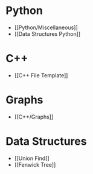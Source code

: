 # Python
- [[Python/Miscellaneous]]
- [[Data Structures Python]]

# C++
- [[C++ File Template]]

# Graphs
- [[C++/Graphs]]

# Data Structures
- [[Union Find]]
- [[Fenwick Tree]]

